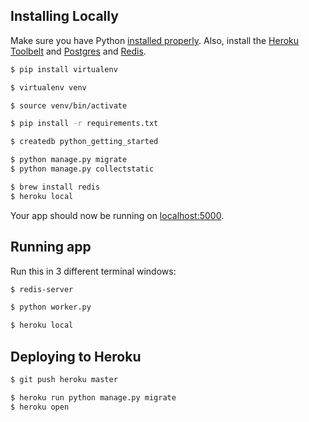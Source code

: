 ## Installing Locally

Make sure you have Python [installed properly](http://install.python-guide.org).  Also, install the [Heroku Toolbelt](https://toolbelt.heroku.com/) and [Postgres](https://devcenter.heroku.com/articles/heroku-postgresql#local-setup) and [Redis](https://realpython.com/blog/python/flask-by-example-part-1-project-setup/).

```sh
$ pip install virtualenv

$ virtualenv venv

$ source venv/bin/activate

$ pip install -r requirements.txt

$ createdb python_getting_started

$ python manage.py migrate
$ python manage.py collectstatic

$ brew install redis
$ heroku local
```

Your app should now be running on [localhost:5000](http://localhost:5000/).

## Running app

Run this in 3 different terminal windows:

```sh
$ redis-server
```

```sh
$ python worker.py
```

```sh
$ heroku local
```

## Deploying to Heroku

```sh
$ git push heroku master

$ heroku run python manage.py migrate
$ heroku open
```
